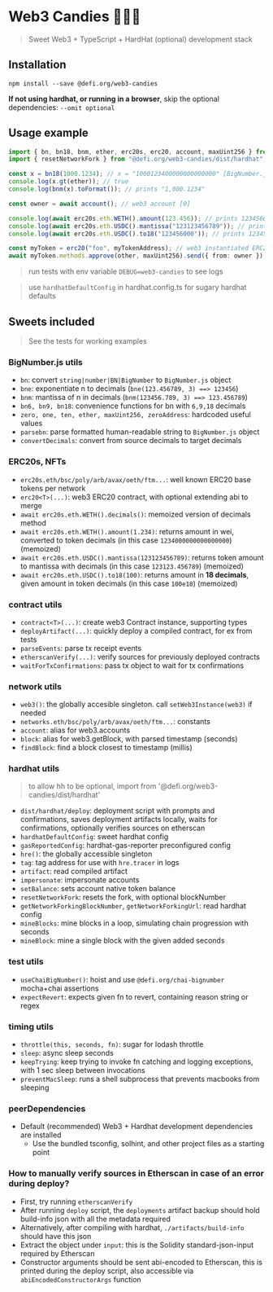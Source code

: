# Web3 Candies 🍬🍭🍦

> Sweet Web3 + TypeScript + HardHat (optional) development stack

## Installation

`npm install --save @defi.org/web3-candies`

**If not using hardhat, or running in a browser**, skip the optional dependencies: `--omit optional`

## Usage example

```typescript
import { bn, bn18, bnm, ether, erc20s, erc20, account, maxUint256 } from "@defi.org/web3-candies";
import { resetNetworkFork } from "@defi.org/web3-candies/dist/hardhat"; // to allow hardhat dependencies to be optional

const x = bn18(1000.1234); // x = "1000123400000000000000" [BigNumber.js object representing wei, parsed with 18 decimals]
console.log(x.gt(ether)); // true
console.log(bnm(x).toFormat()); // prints "1,000.1234"

const owner = await account(); // web3 account [0]

console.log(await erc20s.eth.WETH().amount(123.456)); // prints 123456000000000000000
console.log(await erc20s.eth.USDC().mantissa("123123456789")); // prints 123123.456789
console.log(await erc20s.eth.USDC().to18("123456000")); // prints 123456000000000000000 (18 decimals)

const myToken = erc20("foo", myTokenAddress); // web3 instantiated ERC20 Contract
await myToken.methods.approve(other, maxUint256).send({ from: owner }); // approve max uint value for other to spend
```

> run tests with env variable `DEBUG=web3-candies` to see logs

> use `hardhatDefaultConfig` in hardhat.config.ts for sugary hardhat defaults

## Sweets included

> See the tests for working examples

### BigNumber.js utils

- `bn`: convert `string|number|BN|BigNumber` to `BigNumber.js` object
- `bne`: exponentiate n to decimals (`bne(123.456789, 3) ==> 123456`)
- `bnm`: mantissa of n in decimals (`bnm(123456.789, 3) ==> 123.456789`)
- `bn6, bn9, bn18`: convenience functions for bn with `6,9,18` decimals
- `zero, one, ten, ether, maxUint256, zeroAddress`: hardcoded useful values
- `parsebn`: parse formatted human-readable string to `BigNumber.js` object
- `convertDecimals`: convert from source decimals to target decimals

### ERC20s, NFTs

- `erc20s.eth/bsc/poly/arb/avax/oeth/ftm...`: well known ERC20 base tokens per network
- `erc20<T>(...)`: web3 ERC20 contract, with optional extending abi to merge
- `await erc20s.eth.WETH().decimals()`: memoized version of decimals method
- `await erc20s.eth.WETH().amount(1.234)`: returns amount in wei, converted to token decimals (in this case `1234000000000000000`) (memoized)
- `await erc20s.eth.USDC().mantissa(123123456789)`: returns token amount to mantissa with decimals (in this case `123123.456789`) (memoized)
- `await erc20s.eth.USDC().to18(100)`: returns amount in **18 decimals**, given amount in token decimals (in this case `100e18`) (memoized)

### contract utils

- `contract<T>(...)`: create web3 Contract instance, supporting types
- `deployArtifact(...)`: quickly deploy a compiled contract, for ex from tests
- `parseEvents`: parse tx receipt events
- `etherscanVerify(...)`: verify sources for previously deployed contracts
- `waitForTxConfirmations`: pass tx object to wait for tx confirmations

### network utils

- `web3()`: the globally accesible singleton. call `setWeb3Instance(web3)` if needed
- `networks.eth/bsc/poly/arb/avax/oeth/ftm...`: constants
- `account`: alias for web3.accounts
- `block`: alias for web3.getBlock, with parsed timestamp (seconds)
- `findBlock`: find a block closest to timestamp (millis)

### hardhat utils

> to allow hh to be optional, import from '@defi.org/web3-candies/dist/hardhat'

- `dist/hardhat/deploy`: deployment script with prompts and confirmations, saves deployment artifacts locally, waits for confirmations, optionally verifies sources on etherscan
- `hardhatDefaultConfig`: sweet hardhat config
- `gasReportedConfig`: hardhat-gas-reporter preconfigured config
- `hre()`: the globally accessible singleton
- `tag`: tag address for use with `hre.tracer` in logs
- `artifact`: read compiled artifact
- `impersonate`: impersonate accounts
- `setBalance`: sets account native token balance
- `resetNetworkFork`: resets the fork, with optional blockNumber
- `getNetworkForkingBlockNumber`, `getNetworkForkingUrl`: read hardhat config
- `mineBlocks`: mine blocks in a loop, simulating chain progression with seconds
- `mineBlock`: mine a single block with the given added seconds

### test utils

- `useChaiBigNumber()`: hoist and use `@defi.org/chai-bignumber` mocha+chai assertions
- `expectRevert`: expects given fn to revert, containing reason string or regex

### timing utils

- `throttle(this, seconds, fn)`: sugar for lodash throttle
- `sleep`: async sleep seconds
- `keepTrying`: keep trying to invoke fn catching and logging exceptions, with 1 sec sleep between invocations
- `preventMacSleep`: runs a shell subprocess that prevents macbooks from sleeping

### peerDependencies

- Default (recommended) Web3 + Hardhat development dependencies are installed
    - Use the bundled tsconfig, solhint, and other project files as a starting point

### How to manually verify sources in Etherscan in case of an error during deploy?

- First, try running `etherscanVerify`
- After running `deploy` script, the `deployments` artifact backup should hold build-info json with all the metadata required
- Alternatively, after compiling with hardhat, `./artifacts/build-info` should have this json
- Extract the object under `input`: this is the Solidity standard-json-input required by Etherscan
- Constructor arguments should be sent abi-encoded to Etherscan, this is printed during the deploy script, also accessible via `abiEncodedConstructorArgs` function
